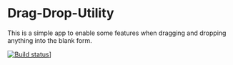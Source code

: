 # Drag-Drop-Utility
This is a simple app to enable some features when dragging and dropping anything into the blank form.

[![Build status](https://{your-vsts-organization}.visualstudio.com/{your-vsts-project}/_apis/build/status/{build-definition-name}?branch=master)](https://{your-vsts-organization}.visualstudio.com/{your-vsts-project}/_build/latest?definitionId=8&branch=master)]

